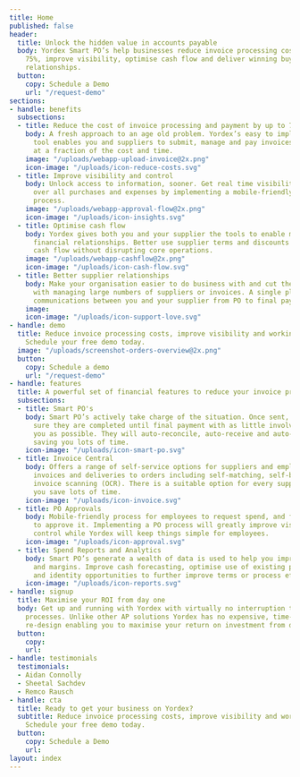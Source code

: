 ```yaml
---
title: Home
published: false
header:
  title: Unlock the hidden value in accounts payable
  body: Yordex Smart PO’s help businesses reduce invoice processing costs by up to
    75%, improve visibility, optimise cash flow and deliver winning buyer-supplier
    relationships.
  button:
    copy: Schedule a Demo
    url: "/request-demo"
sections:
- handle: benefits
  subsections:
  - title: Reduce the cost of invoice processing and payment by up to 75%
    body: A fresh approach to an age old problem. Yordex’s easy to implement, collaborative
      tool enables you and suppliers to submit, manage and pay invoices and expenses
      at a fraction of the cost and time.
    image: "/uploads/webapp-upload-invoice@2x.png"
    icon-image: "/uploads/icon-reduce-costs.svg"
  - title: Improve visibility and control
    body: Unlock access to information, sooner. Get real time visibility and control
      over all purchases and expenses by implementing a mobile-friendly PO approval
      process.
    image: "/uploads/webapp-approval-flow@2x.png"
    icon-image: "/uploads/icon-insights.svg"
  - title: Optimise cash flow
    body: Yordex gives both you and your supplier the tools to enable more efficient
      financial relationships. Better use supplier terms and discounts to optimise
      cash flow without disrupting core operations.
    image: "/uploads/webapp-cashflow@2x.png"
    icon-image: "/uploads/icon-cash-flow.svg"
  - title: Better supplier relationships
    body: Make your organisation easier to do business with and cut the overhead associated
      with managing large numbers of suppliers or invoices. A single place for all
      communications between you and your supplier from PO to final payment.
    image: 
    icon-image: "/uploads/icon-support-love.svg"
- handle: demo
  title: Reduce invoice processing costs, improve visibility and working capital.
    Schedule your free demo today.
  image: "/uploads/screenshot-orders-overview@2x.png"
  button:
    copy: Schedule a demo
    url: "/request-demo"
- handle: features
  title: A powerful set of financial features to reduce your invoice processing cost
  subsections:
  - title: Smart PO's
    body: Smart PO’s actively take charge of the situation. Once sent, they will make
      sure they are completed until final payment with as little involvement from
      you as possible. They will auto-reconcile, auto-receive and auto-pay thereby
      saving you lots of time.
    icon-image: "/uploads/icon-smart-po.svg"
  - title: Invoice Central
    body: Offers a range of self-service options for suppliers and employees to match
      invoices and deliveries to orders including self-matching, self-billing and
      invoice scanning (OCR). There is a suitable option for every supplier to help
      you save lots of time.
    icon-image: "/uploads/icon-invoice.svg"
  - title: PO Approvals
    body: Mobile-friendly process for employees to request spend, and for managers
      to approve it. Implementing a PO process will greatly improve visibility and
      control while Yordex will keep things simple for employees.
    icon-image: "/uploads/icon-approval.svg"
  - title: Spend Reports and Analytics
    body: Smart PO’s generate a wealth of data is used to help you improve cash flow
      and margins. Improve cash forecasting, optimise use of existing payment terms
      and identity opportunities to further improve terms or process efficiency.
    icon-image: "/uploads/icon-reports.svg"
- handle: signup
  title: Maximise your ROI from day one
  body: Get up and running with Yordex with virtually no interruption to your current
    processes. Unlike other AP solutions Yordex has no expensive, time-consuming process
    re-design enabling you to maximise your return on investment from day one.
  button:
    copy: 
    url: 
- handle: testimonials
  testimonials:
  - Aidan Connolly
  - Sheetal Sachdev
  - Remco Rausch
- handle: cta
  title: Ready to get your business on Yordex?
  subtitle: Reduce invoice processing costs, improve visibility and working capital.
    Schedule your free demo today.
  button:
    copy: Schedule a Demo
    url: 
layout: index
---
```


